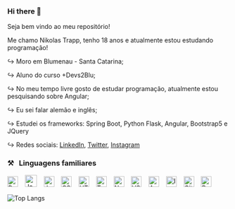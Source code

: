 ### Hi there 👋

Seja bem vindo ao meu repositório!

Me chamo Nikolas Trapp, tenho 18 anos e atualmente estou estudando programação!

  ↪ Moro em Blumenau - Santa Catarina; 
  
  ↪ Aluno do curso +Devs2Blu;
  
  ↪ No meu tempo livre gosto de estudar programação, atualmente estou pesquisando sobre Angular;
  
  ↪ Eu sei falar alemão e inglês;
  
  ↪ Estudei os frameworks: Spring Boot, Python Flask, Angular, Bootstrap5 e JQuery
  
  ↪ Redes sociais: <a href="https://www.linkedin.com/in/nikolastrapp/" target="_blank">LinkedIn</a>, <a href="https://twitter.com/nikolas_trapp" target="_blank">Twitter</a>, <a href="https://www.instagram.com/nikolas_trapp_/" target="_blank">Instagram</a>

  ### ⚒&nbsp;&nbsp;&nbsp;Linguagens familiares
<img alt="Python" title="Python" src="https://user-images.githubusercontent.com/91998543/190879207-b3a1a80a-c271-4ad0-97d2-072b54389ab8.png" height="24">&nbsp;&nbsp;&nbsp;&nbsp;<img alt="Java" title="Java" src="https://user-images.githubusercontent.com/91998543/190879230-94916ee4-5b6b-4896-bbcd-07e03f4791b9.png" width="27">&nbsp;&nbsp;&nbsp;&nbsp;<img alt="JavaScript" title="JavaScript" src="https://user-images.githubusercontent.com/1680157/87443764-4af82c80-c5cc-11ea-82c2-c368ee12cf6d.png" height="24">&nbsp;&nbsp;&nbsp;&nbsp;<img alt="CSS" title="CSS" src="https://user-images.githubusercontent.com/1680157/87443759-4a5f9600-c5cc-11ea-8ae0-715433c1f781.png" height="24">&nbsp;&nbsp;&nbsp;&nbsp;<img alt="HTML" title="HTML" src="https://user-images.githubusercontent.com/1680157/87443762-4af82c80-c5cc-11ea-85cf-57be0e83c169.png" height="24">&nbsp;&nbsp;&nbsp;&nbsp;<img alt="TypeScript" title="TypeScript" src="https://user-images.githubusercontent.com/1680157/87443766-4af82c80-c5cc-11ea-8a13-a651f150fa99.png" height="24">&nbsp;&nbsp;&nbsp;&nbsp;<img alt="Node.js" title="Node.js" src="https://user-images.githubusercontent.com/1680157/87443758-4a5f9600-c5cc-11ea-8f63-92e126a1145b.png" height="24">&nbsp;&nbsp;&nbsp;&nbsp;<img alt="VS Code" title="VS Code" src="https://user-images.githubusercontent.com/1680157/87443751-492e6900-c5cc-11ea-9854-f82d4d921133.png" height="24">&nbsp;&nbsp;&nbsp;&nbsp;<img alt="Angular" title="Angular" src="https://user-images.githubusercontent.com/91998543/190879335-9ae7dd12-eb5e-4c00-beb3-540494f49a11.svg" height="24">&nbsp;&nbsp;&nbsp;&nbsp;<img alt="Intellij IDEA" title="Intellij IDEA" src="https://user-images.githubusercontent.com/91998543/190879364-b89efd3f-9ba4-4296-882e-2496dc1ce69b.png" height="24">&nbsp;&nbsp;&nbsp;&nbsp;<img alt="Git" title="Git" src="https://user-images.githubusercontent.com/1680157/87443755-49c6ff80-c5cc-11ea-954a-579f7c72873a.png" height="24">&nbsp;&nbsp;&nbsp;&nbsp;<img alt="PostgreSQL" title="PostgreSQL" src="https://user-images.githubusercontent.com/91998543/190879428-be938753-cc12-4f74-918c-c4a6637deb73.png" height="24">


![Top Langs](https://github-readme-stats.vercel.app/api/top-langs/?username=NikolasTrapp&layout=radio)
